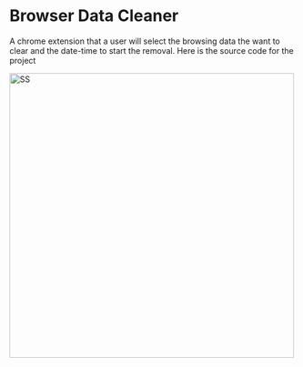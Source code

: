 # Browser Data Cleaner
A chrome extension that a user will select the browsing data the want to clear and the date-time to start the removal. Here is the source code for the project

<img scr="./screenshot.png" width="500" alt="SS"/>

